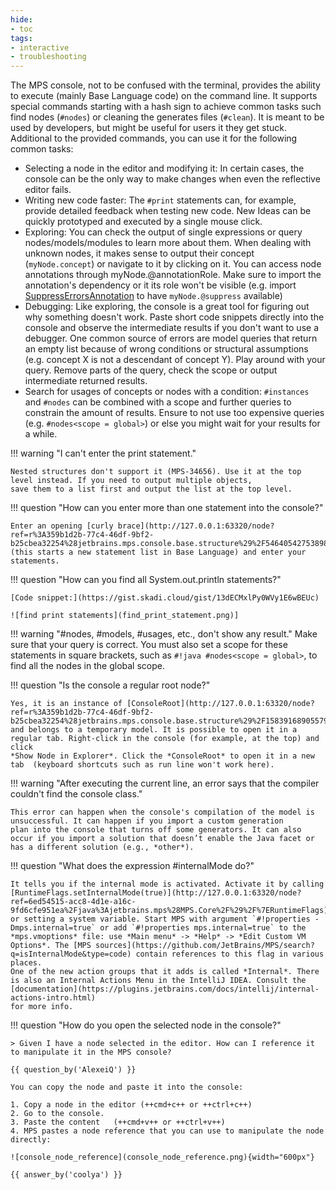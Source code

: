 ```yaml
---
hide:
- toc
tags:
- interactive
- troubleshooting
---
```


The MPS console, not to be confused with the terminal, provides the ability to execute (mainly Base Language code) on the command
line. It supports special commands starting with a hash sign to achieve common tasks such find nodes (`#nodes`) or cleaning the
generates files (`#clean`). It is meant to be used by developers, but might be useful for users it they get stuck.
Additional to the provided commands, you can use it for the following common tasks:

- Selecting a node in the editor and modifying it: In certain cases, the console can be the only way to make changes when even
  the reflective editor fails.
- Writing new code faster: The `#print` statements can, for example, provide detailed feedback when testing new code. New Ideas
  can be quickly prototyped and executed by a single mouse click.
- Exploring: You can check the output of single expressions or query nodes/models/modules to learn more about them. When dealing with
  unknown nodes, it makes sense to output their concept (`myNode.concept`) or navigate to it by clicking on it. You can access node annotations
  through myNode.@annotationRole. Make sure to import the annotation's dependency or it its role won't be visible
  (e.g. import [SuppressErrorsAnnotation](http://127.0.0.1:63320/node?ref=r%3A00000000-0000-4000-0000-011c89590288%28jetbrains.mps.lang.core.structure%29%2F4222318806802425298) to have `myNode.@suppress` available)
- Debugging: Like exploring, the console is a great tool for figuring out why something doesn't work. Paste short code snippets 
  directly into the console and observe the intermediate results if you don't want to use a debugger. One common source of errors
  are model queries that return an empty list because of wrong conditions or structural assumptions (e.g. concept X is not a descendant of concept Y).
  Play around with your query. Remove parts of the query, check the scope or output intermediate returned results.
- Search for usages of concepts or nodes with a condition: `#instances` and `#nodes` can be combined with a scope and further
  queries to constrain the amount of results. Ensure to not use too expensive queries (e.g. `#nodes<scope = global>`) or else 
  you might wait for your results for a while.

!!! warning "I can't enter the print statement."

    Nested structures don't support it (MPS-34656). Use it at the top level instead. If you need to output multiple objects,
    save them to a list first and output the list at the top level.

!!! question "How can you enter more than one statement into the console?"

    Enter an opening [curly brace](http://127.0.0.1:63320/node?ref=r%3A359b1d2b-77c4-46df-9bf2-b25cbea32254%28jetbrains.mps.console.base.structure%29%2F5464054275389846505) (this starts a new statement list in Base Language) and enter your statements.

!!! question "How can you find all System.out.println statements?"

    [Code snippet:](https://gist.skadi.cloud/gist/13dECMxlPy0WVy1E6wBEUc)

    ![find print statements](find_print_statement.png)]

!!! warning "#nodes, #models, #usages, etc., don't show any result."
    Make sure that your query is correct. You must also set a scope for these statements in square brackets, such as
    `#!java #nodes<scope = global>`, to find all the nodes in the global scope.

!!! question "Is the console a regular root node?"

    Yes, it is an instance of [ConsoleRoot](http://127.0.0.1:63320/node?ref=r%3A359b1d2b-77c4-46df-9bf2-b25cbea32254%28jetbrains.mps.console.base.structure%29%2F1583916890557930028)
    and belongs to a temporary model. It is possible to open it in a regular tab. Right-click in the console (for example, at the top) and click 
    *Show Node in Explorer*. Click the *ConsoleRoot* to open it in a new tab  (keyboard shortcuts such as run line won't work here).

!!! warning "After executing the current line, an error says that the compiler couldn't find the console class."

    This error can happen when the console's compilation of the model is unsuccessful. It can happen if you import a custom generation
    plan into the console that turns off some generators. It can also occur if you import a solution that doesn’t enable the Java facet or has a different solution (e.g., *other*).

!!! question "What does the expression #internalMode do?"

    It tells you if the internal mode is activated. Activate it by calling [RuntimeFlags.setInternalMode(true)](http://127.0.0.1:63320/node?ref=6ed54515-acc8-4d1e-a16c-9fd6cfe951ea%2Fjava%3Ajetbrains.mps%28MPS.Core%2F%29%2F%7ERuntimeFlags)
    or setting a system variable. Start MPS with argument `#!properties -Dmps.internal=true` or add `#!properties mps.internal=true` to the *mps.vmoptions* file: use *Main menu* -> *Help* -> *Edit Custom VM Options*. The [MPS sources](https://github.com/JetBrains/MPS/search?q=isInternalMode&type=code) contain references to this flag in various places.
    One of the new action groups that it adds is called *Internal*. There is also an Internal Actions Menu in the IntelliJ IDEA. Consult the [documentation](https://plugins.jetbrains.com/docs/intellij/internal-actions-intro.html)
    for more info.

!!! question "How do you open the selected node in the console?"

    > Given I have a node selected in the editor. How can I reference it to manipulate it in the MPS console?

    {{ question_by('AlexeiQ') }}

    You can copy the node and paste it into the console:

    1. Copy a node in the editor (++cmd+c++ or ++ctrl+c++)
    2. Go to the console.
    3. Paste the content   (++cmd+v++ or ++ctrl+v++)
    4. MPS pastes a node reference that you can use to manipulate the node directly:

    ![console_node_reference](console_node_reference.png){width="600px"}

    {{ answer_by('coolya') }}